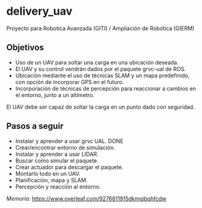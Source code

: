 # delivery_uav
 Proyecto para Robotica Avanzada (GITI) / Ampliación de Robótica (GIERM)

## Objetivos
 * Uso de un UAV para soltar una carga en una ubicación deseada.
 * El UAV y su control vendrán dados por el paquete grvc-ual de ROS.
 * Ubicación mediante el uso de técnicas SLAM y un mapa predefinido, con opción de incorporar GPS en el futuro.
 * Incorporación de técnicas de percepción para reaccionar a cambios en el entorno, junto a un altímetro.

El UAV debe ser capaz de soltar la carga en un punto dado con seguridad.

## Pasos a seguir
 * Instalar y aprender a usar grvc UAL. DONE
 * Crear/encontrar entorno de simulación.
 * Instalar y aprender a usar LIDAR.
 * Buscar como simular el paquete.
 * Crear actuador para descargar el paquete.
 * Montarlo todo en un UAV.
 * Planificación, mapa y SLAM.
 * Percepción y reacción al entorno.

*Memoria:* https://www.overleaf.com/9276811915dkmgjbqhfcdw

